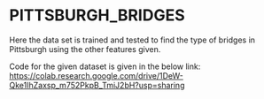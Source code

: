 # PITTSBURGH_BRIDGES
Here the data set is trained and tested to find the type of bridges in Pittsburgh using the other features given. 

Code for the given dataset is given in the below link:
https://colab.research.google.com/drive/1DeW-Qke1IhZaxsp_m752PkpB_TmiJ2bH?usp=sharing
